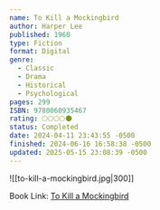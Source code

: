 ```yaml
---
name: To Kill a Mockingbird
author: Harper Lee
published: 1960
type: Fiction
format: Digital
genre:
  - Classic
  - Drama
  - Historical
  - Psychological
pages: 299
ISBN: 9780060935467
rating: 🌕🌕🌕🌕🌑
status: Completed
date: 2024-04-11 23:43:55 -0500
finished: 2024-06-16 16:58:38 -0500
updated: 2025-05-15 23:08:39 -0500
---
```


![[to-kill-a-mockingbird.jpg|300]]

Book Link: [To Kill a Mockingbird](https://www.goodreads.com/book/show/2657.To_Kill_a_Mockingbird)
